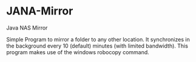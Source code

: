# JANA-Mirror
Java NAS Mirror

Simple Program to mirror a folder to any other location. It synchronizes in the background every 10 (default) minutes (with limited bandwidth).
This program makes use of the windows robocopy command.
